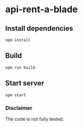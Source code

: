 # api-rent-a-blade

## Install dependencies
```
npm install
```

## Build
```
npm run build
```

## Start server
```
npm start
```

### Disclaimer
The code is not fully tested.